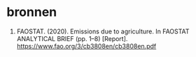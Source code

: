 # bronnen

1. FAOSTAT. (2020). Emissions due to agriculture. In FAOSTAT ANALYTICAL BRIEF (pp. 1–8) [Report]. https://www.fao.org/3/cb3808en/cb3808en.pdf